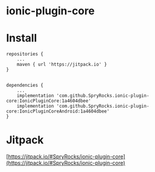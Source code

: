 # ionic-plugin-core

# Install

```
repositories {
    ...
    maven { url 'https://jitpack.io' }
}
```

```

dependencies {
    ...
    implementation 'com.github.SpryRocks.ionic-plugin-core:IonicPluginCore:1a4604dbee'
    implementation 'com.github.SpryRocks.ionic-plugin-core:IonicPluginCoreAndroid:1a4604dbee'
}
```

# Jitpack

[https://jitpack.io/#SpryRocks/ionic-plugin-core](https://jitpack.io/#SpryRocks/ionic-plugin-core)
